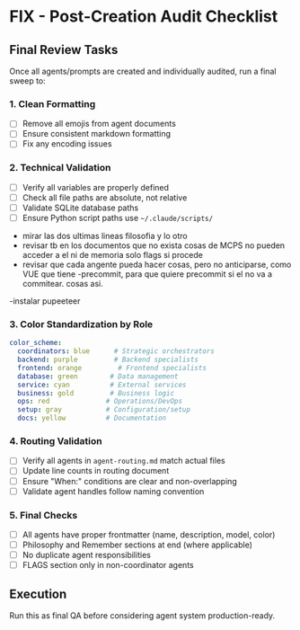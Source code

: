 # FIX - Post-Creation Audit Checklist

## Final Review Tasks

Once all agents/prompts are created and individually audited, run a final sweep to:

### 1. Clean Formatting
- [ ] Remove all emojis from agent documents
- [ ] Ensure consistent markdown formatting
- [ ] Fix any encoding issues

### 2. Technical Validation
- [ ] Verify all variables are properly defined
- [ ] Check all file paths are absolute, not relative
- [ ] Validate SQLite database paths
- [ ] Ensure Python script paths use `~/.claude/scripts/`
- mirar las dos ultimas lineas filosofia y lo otro
- revisar tb en los documentos que no exista cosas de MCPS no pueden acceder a el ni de memoria solo flags si procede
- revisar que cada angente pueda hacer cosas, pero no anticiparse, como VUE que tiene -precommit, para que quiere precommit si el no va a commitear. cosas asi.

-instalar pupeeteer

### 3. Color Standardization by Role
```yaml
color_scheme:
  coordinators: blue      # Strategic orchestrators
  backend: purple         # Backend specialists
  frontend: orange         # Frontend specialists
  database: green        # Data management
  service: cyan          # External services
  business: gold         # Business logic
  ops: red              # Operations/DevOps
  setup: gray           # Configuration/setup
  docs: yellow          # Documentation
```

### 4. Routing Validation
- [ ] Verify all agents in `agent-routing.md` match actual files
- [ ] Update line counts in routing document
- [ ] Ensure "When:" conditions are clear and non-overlapping
- [ ] Validate agent handles follow naming convention

### 5. Final Checks
- [ ] All agents have proper frontmatter (name, description, model, color)
- [ ] Philosophy and Remember sections at end (where applicable)
- [ ] No duplicate agent responsibilities
- [ ] FLAGS section only in non-coordinator agents

## Execution
Run this as final QA before considering agent system production-ready.